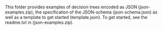 This folder provides examples of decision trees encoded as JSON (json-examples.zip), the specification of the JSON-schema (json-schema.json) as well as a template to get started (template.json). To get started, see the readme.txt in (json-examples.zip).
